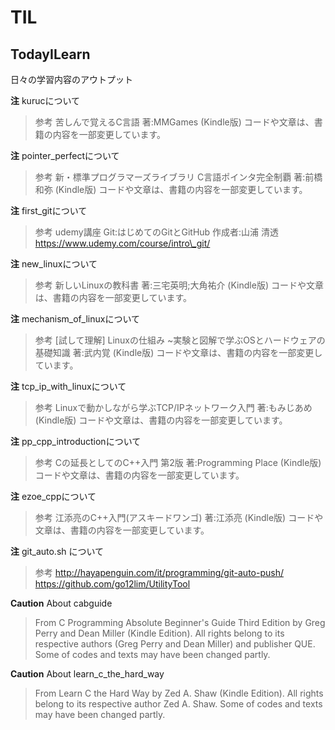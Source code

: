# TIL

## TodayILearn
日々の学習内容のアウトプット

**注** kurucについて
>参考 苦しんで覚えるC言語 著:MMGames (Kindle版) コードや文章は、書籍の内容を一部変更しています。

**注** pointer\_perfectについて
>参考 新・標準プログラマーズライブラリ C言語ポインタ完全制覇 著:前橋 和弥 (Kindle版) コードや文章は、書籍の内容を一部変更しています。

**注** first\_gitについて
>参考 udemy講座 Git:はじめてのGitとGitHub 作成者:山浦 清透
> https://www.udemy.com/course/intro\_git/

**注** new\_linuxについて
>参考 新しいLinuxの教科書 著:三宅英明;大角祐介 (Kindle版) コードや文章は、書籍の内容を一部変更しています。

**注** mechanism\_of\_linuxについて
>参考 [試して理解] Linuxの仕組み ~実験と図解で学ぶOSとハードウェアの基礎知識 著:武内覚 (Kindle版)
コードや文章は、書籍の内容を一部変更しています。

**注** tcp\_ip\_with\_linuxについて
>参考 Linuxで動かしながら学ぶTCP/IPネットワーク入門 著:もみじあめ (Kindle版)
コードや文章は、書籍の内容を一部変更しています。

**注** pp\_cpp\_introductionについて
>参考 Cの延長としてのC++入門 第2版 著:Programming Place (Kindle版)
コードや文章は、書籍の内容を一部変更しています。

**注** ezoe\_cppについて
>参考 江添亮のC++入門(アスキードワンゴ) 著:江添亮 (Kindle版)
コードや文章は、書籍の内容を一部変更しています。

**注** git\_auto.sh について
>参考 http://hayapenguin.com/it/programming/git-auto-push/
> https://github.com/go12lim/UtilityTool

**Caution** About cabguide
> From C Programming Absolute Beginner's Guide Third Edition by Greg Perry and Dean Miller (Kindle Edition).
> All rights belong to its respective authors (Greg Perry and Dean Miller) and publisher QUE.
> Some of codes and texts may have been changed partly.

**Caution** About learn\_c\_the\_hard\_way
> From Learn C the Hard Way by Zed A. Shaw (Kindle Edition).
> All rights belong to its respective author Zed A. Shaw.
> Some of codes and texts may have been changed partly.
